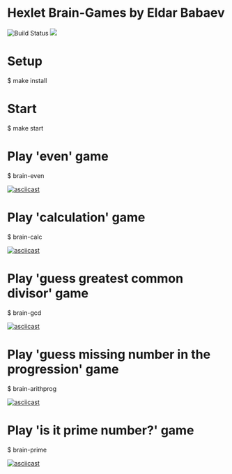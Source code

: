 # Hexlet Brain-Games by Eldar Babaev
![Build Status](https://travis-ci.org/BabayevEldar/project-lvl1-s486.svg?branch=master)
<a href="https://codeclimate.com/github/codeclimate/codeclimate/maintainability"><img src="https://api.codeclimate.com/v1/badges/a99a88d28ad37a79dbf6/maintainability" /></a>

# Setup

$ make install
 
# Start

$ make start

# Play 'even' game

$ brain-even

[![asciicast](https://asciinema.org/a/x2YDNeMnD9GYA4QiTVEh49SPQ.svg)](https://asciinema.org/a/x2YDNeMnD9GYA4QiTVEh49SPQ)

# Play 'calculation' game

$ brain-calc

[![asciicast](https://asciinema.org/a/244940.svg)](https://asciinema.org/a/244940)

# Play 'guess greatest common divisor' game

$ brain-gcd

[![asciicast](https://asciinema.org/a/244941.svg)](https://asciinema.org/a/244941)

# Play 'guess missing number in the progression' game

$ brain-arithprog

[![asciicast](https://asciinema.org/a/244942.svg)](https://asciinema.org/a/244942)

# Play 'is it prime number?' game

$ brain-prime

[![asciicast](https://asciinema.org/a/244943.svg)](https://asciinema.org/a/244943)
